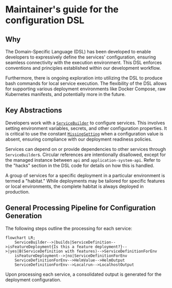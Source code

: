 # Maintainer's guide for the configuration DSL

## Why

The Domain-Specific Language (DSL) has been developed to enable developers to expressively define the services' configuration, ensuring seamless connectivity with the execution environment. This DSL enforces conventions and principles established within our development workflow.

Furthermore, there is ongoing exploration into utilizing the DSL to produce bash commands for local service execution. The flexibility of the DSL allows for supporting various deployment environments like Docker Compose, raw Kubernetes manifests, and potentially more in the future.

## Key Abstractions

Developers work with a [`ServiceBuilder`](dsl.ts) to configure services. This involves setting environment variables, secrets, and other configuration properties. It is critical to use the constant [`MissingSetting`](types/input-types.ts#L10) when a configuration value is absent, ensuring compliance with our deployment readiness policies.

Services can depend on or provide dependencies to other services through `ServiceBuilder`s. Circular references are intentionally disallowed, except for the managed instance between `api` and `application-system-api`. Refer to the "hacks" section in the DSL code for details on how this is handled.

A group of services for a specific deployment in a particular environment is termed a "habitat." While deployments may be tailored for specific features or local environments, the complete habitat is always deployed in production.

## General Processing Pipeline for Configuration Generation

The following steps outline the processing for each service:

```mermaid
flowchart LR;
    ServiceBuilder-->|builds|ServiceDefinition-->isFeatureDeployment{Is this a feature deployment?}-->|yes|B(ServiceDefinition with features)-->ServiceDefinitionForEnv
    isFeatureDeployment-->|no|ServiceDefinitionForEnv
    ServiceDefinitionForEnv-->HelmValue-->HelmOutput
    ServiceDefinitionForEnv-->Localrun-->LocalhostOutput
```

Upon processing each service, a consolidated output is generated for the deployment configuration.
